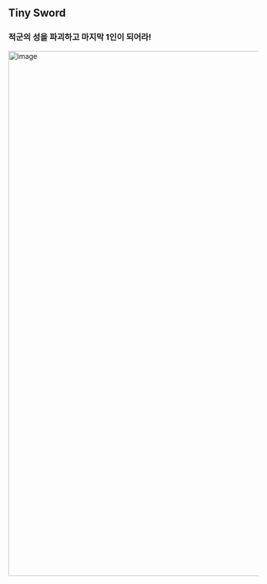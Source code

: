 ## Tiny Sword 
### 적군의 성을 파괴하고 마지막 1인이 되어라!
<img width="1434" height="1056" alt="image" src="https://github.com/user-attachments/assets/4608d248-37b0-4407-ae62-f639cf564222" />
